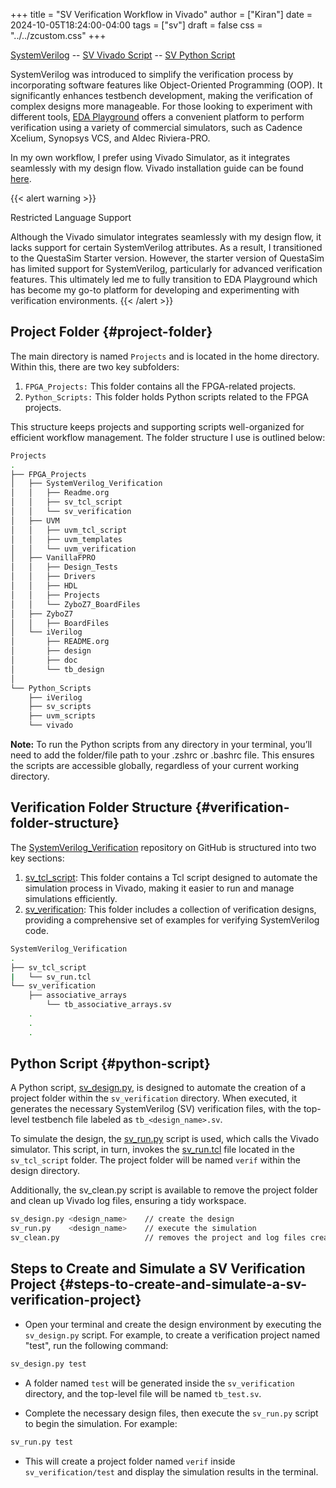 +++
title = "SV Verification Workflow in Vivado"
author = ["Kiran"]
date = 2024-10-05T18:24:00-04:00
tags = ["sv"]
draft = false
css = "../../zcustom.css"
+++

[SystemVerilog](https://github.com/24x7fpga/SystemVerilog_Verification) -- [SV Vivado Script](https://github.com/24x7fpga/SystemVerilog_Verification/blob/main/sv_tcl_script/sv_run.tcl) -- [SV Python Script](https://github.com/24x7fpga/PythonScripts/tree/master/sv_scripts)

SystemVerilog was introduced to simplify the verification process by incorporating software features like Object-Oriented Programming (OOP). It significantly enhances testbench development, making the verification of complex designs more manageable. For those looking to experiment with different tools, [EDA Playground](https://www.edaplayground.com/) offers a convenient platform to perform verification using a variety of commercial simulators, such as Cadence Xcelium, Synopsys VCS, and Aldec Riviera-PRO.

In my own workflow, I prefer using Vivado Simulator, as it integrates seamlessly with my design flow. Vivado installation guide can be found [here](https://24x7fpga.com/rtl_directory/2024_07_28_10_50_56_vivado_installation/).

{{< alert warning >}}
<div class="alert-heading">

Restricted Language Support

</div>

Although the Vivado simulator integrates seamlessly with my design flow, it lacks support for certain SystemVerilog attributes. As a result, I transitioned to the QuestaSim Starter version. However, the starter version of QuestaSim has limited support for SystemVerilog, particularly for advanced verification features. This ultimately led me to fully transition to EDA Playground which has become my go-to platform for developing and experimenting with verification environments.
{{< /alert >}}


## Project Folder {#project-folder}

The main directory is named `Projects` and is located in the home directory. Within this, there are two key subfolders:

1.  `FPGA_Projects:` This folder contains all the FPGA-related projects.
2.  `Python_Scripts:` This folder holds Python scripts related to the FPGA projects.

This structure keeps projects and supporting scripts well-organized for efficient workflow management. The folder structure I use is outlined below:

```bash
Projects
.
├── FPGA_Projects
│   ├── SystemVerilog_Verification
│   │   ├── Readme.org
│   │   ├── sv_tcl_script
│   │   └── sv_verification
│   ├── UVM
│   │   ├── uvm_tcl_script
│   │   ├── uvm_templates
│   │   └── uvm_verification
│   ├── VanillaFPRO
│   │   ├── Design_Tests
│   │   ├── Drivers
│   │   ├── HDL
│   │   ├── Projects
│   │   └── ZyboZ7_BoardFiles
│   ├── ZyboZ7
│   │   ├── BoardFiles
│   └── iVerilog
│       ├── README.org
│       ├── design
│       ├── doc
│       └── tb_design
│
└── Python_Scripts
    ├── iVerilog
    ├── sv_scripts
    ├── uvm_scripts
    └── vivado
```

**Note:** To run the Python scripts from any directory in your terminal, you’ll need to add the folder/file path to your .zshrc or .bashrc file. This ensures the scripts are accessible globally, regardless of your current working directory.


## Verification Folder Structure {#verification-folder-structure}

The [SystemVerilog_Verification](https://github.com/24x7fpga/SystemVerilog_Verification/tree/main) repository on GitHub is structured into two key sections:

1.  [sv_tcl_script](https://github.com/24x7fpga/SystemVerilog_Verification/tree/main/sv_tcl_script): This folder contains a Tcl script designed to automate the simulation process in Vivado, making it easier to run and manage simulations efficiently.
2.  [sv_verification](https://github.com/24x7fpga/SystemVerilog_Verification/tree/main/sv_verification): This folder includes a collection of verification designs, providing a comprehensive set of examples for verifying SystemVerilog code.

<!--listend-->

```bash
SystemVerilog_Verification
.
├── sv_tcl_script
|   └── sv_run.tcl
└── sv_verification
    ├── associative_arrays
        └── tb_associative_arrays.sv
    .
    .
    .
```


## Python Script {#python-script}

A Python script, [sv_design.py](https://github.com/24x7fpga/PythonScripts/blob/master/sv_scripts/sv_design.py), is designed to automate the creation of a project folder within the `sv_verification` directory. When executed, it generates the necessary SystemVerilog (SV) verification files, with the top-level testbench file labeled as `tb_<design_name>.sv`.

To simulate the design, the [sv_run.py](https://github.com/24x7fpga/PythonScripts/blob/master/sv_scripts/sv_run.py) script is used, which calls the Vivado simulator. This script, in turn, invokes the [sv_run.tcl](https://github.com/24x7fpga/SystemVerilog_Verification/blob/main/sv_tcl_script/sv_run.tcl) file located in the `sv_tcl_script` folder. The project folder will be named `verif` within the design directory.

Additionally, the sv_clean.py script is available to remove the project folder and clean up Vivado log files, ensuring a tidy workspace.

```bash
sv_design.py <design_name>    // create the design
sv_run.py    <design_name>    // execute the simulation
sv_clean.py                   // removes the project and log files created by Vivado
```


## Steps to Create and Simulate a SV Verification Project {#steps-to-create-and-simulate-a-sv-verification-project}

-   Open your terminal and create the design environment by executing the `sv_design.py` script. For example, to create a verification project named "test", run the following command:

<!--listend-->

```bash
sv_design.py test
```

-   A folder named `test` will be generated inside the `sv_verification` directory, and the top-level file will be named `tb_test.sv`.

-   Complete the necessary design files, then execute the `sv_run.py` script to begin the simulation. For example:

<!--listend-->

```bash
sv_run.py test
```

-   This will create a project folder named `verif` inside `sv_verification/test` and display the simulation results in the terminal.
